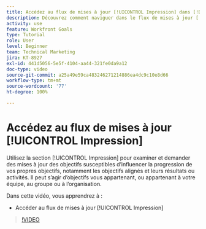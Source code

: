```yaml
---
title: Accédez au flux de mises à jour [!UICONTROL Impression] dans [!DNL Goals]
description: Découvrez comment naviguer dans le flux de mises à jour [!UICONTROL Impression] dans [!DNL Goals].
activity: use
feature: Workfront Goals
type: Tutorial
role: User
level: Beginner
team: Technical Marketing
jira: KT-8927
exl-id: 441d5056-5e5f-4104-aa44-321fe0da9a12
doc-type: video
source-git-commit: a25a49e59ca483246271214886ea4dc9c10e8d66
workflow-type: tm+mt
source-wordcount: '77'
ht-degree: 100%

---
```


# Accédez au flux de mises à jour [!UICONTROL Impression]

Utilisez la section [!UICONTROL Impression] pour examiner et demander des mises à jour des objectifs susceptibles d’influencer la progression de vos propres objectifs, notamment les objectifs alignés et leurs résultats ou activités. Il peut s’agir d’objectifs vous appartenant, ou appartenant à votre équipe, au groupe ou à l’organisation.

Dans cette vidéo, vous apprendrez à :

* Accéder au flux de mises à jour [!UICONTROL Impression]

>[!VIDEO](https://video.tv.adobe.com/v/335199/?quality=12&learn=on)
